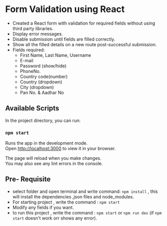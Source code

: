 # Form Validation using React

- Created a React form with validation for required fields without using third party libraries.
- Display error messages.
- Disable submission until fields are filled correctly.
- Show all the filled details on a new route post-successful submission. 
- Fields required: 
    - First Name, Last Name, Username
    - E-mail
    - Password (show/hide)
    - PhoneNo. 
    - Country code(number)
    - Country (dropdown)
    - City (dropdown)
    - Pan No. & Aadhar No

## Available Scripts

In the project directory, you can run:

### `npm start`

Runs the app in the development mode.\
Open [http://localhost:3000](http://localhost:3000) to view it in your browser.

The page will reload when you make changes.\
You may also see any lint errors in the console.

## Pre- Requisite
- select folder and open terminal and write command: `npm install` , this will install the dependencies ,json files and node_modules.
- For starting project , write the command : `npm start`
- Modify any fields if you want.
- to run this project , write the command :  `npm start` or `npm run dev` (if `npm start` doesn't work orr shows any error). 
